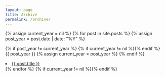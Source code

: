 ```yaml
---
layout: page
title: Archive
permalink: /archive/
---
```


{% assign current_year = nil %}
{% for post in site.posts %}
{% assign post_year = post.date | date: "%Y" %}

{% if post_year != current_year %}
{% if current_year != nil %}{% endif %}
{{ post_year }}
{% assign current_year = post_year %}
{% endif %}

<li>
<a href="{{ post.url }}">{{ post.title }}</a></li>
{% endfor %}
{% if current_year != nil %}{% endif %}